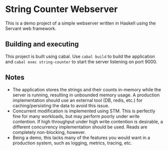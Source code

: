 # String Counter Webserver
This is a demo project of a simple webserver written in Haskell using the
Servant web framework.

## Building and executing
This project is built using cabal. Use `cabal build` to build the application
and `cabal exec string-counter` to start the server listening on port 9000.

## Notes
* The application stores the strings and their counts in-memory while the server
is running, resulting in unbounded memory usage. A production implementation
should use an external tool (DB, redis, etc.) for caching/persisting the data to
avoid this issue.
* Concurrent modification is implemented using STM. This is perfectly fine for
many workloads, but may perform poorly under write contention. If high
throughput under high write contention is desirable, a different concurrency
implementation should be used. Reads are completely non-blocking, however.
* Being a demo, this lacks many of the features you would want in a production
system, such as logging, metrics, tracing, etc.

